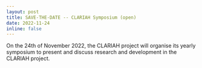 ```yaml
---
layout: post
title: SAVE-THE-DATE -- CLARIAH Symposium (open)
date: 2022-11-24
inline: false
---
```


On the 24th of November 2022, the CLARIAH project will organise its yearly symposium to present and discuss research and development in the CLARIAH project.
